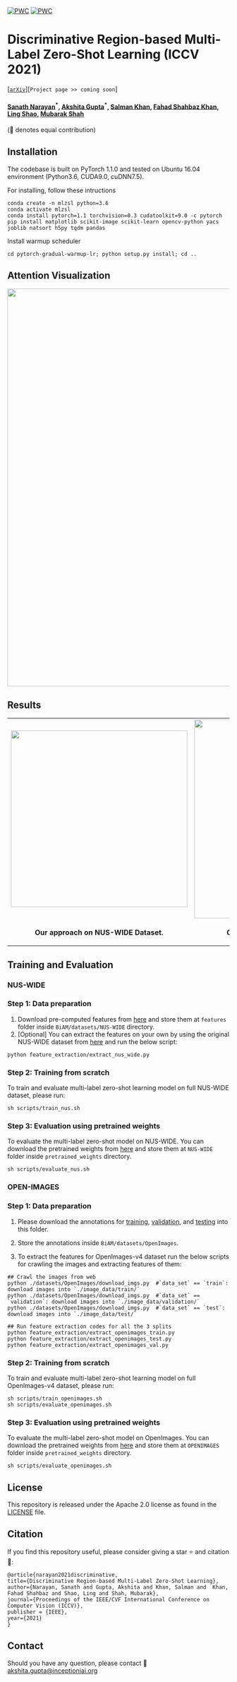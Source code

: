 [![PWC](https://img.shields.io/endpoint.svg?url=https://paperswithcode.com/badge/discriminative-region-based-multi-label-zero/multi-label-zero-shot-learning-on-nus-wide)](https://paperswithcode.com/sota/multi-label-zero-shot-learning-on-nus-wide?p=discriminative-region-based-multi-label-zero)
[![PWC](https://img.shields.io/endpoint.svg?url=https://paperswithcode.com/badge/discriminative-region-based-multi-label-zero/multi-label-zero-shot-learning-on-open-images)](https://paperswithcode.com/sota/multi-label-zero-shot-learning-on-open-images?p=discriminative-region-based-multi-label-zero)
# Discriminative Region-based Multi-Label Zero-Shot Learning (ICCV 2021)
[[`arXiv`](https://arxiv.org/pdf/2108.09301.pdf)][`Project page >> coming soon`]

#### [Sanath Narayan](https://sites.google.com/view/sanath-narayan)<sup>\*</sup>, [Akshita Gupta](https://akshitac8.github.io/)<sup>\*</sup>, [Salman Khan](https://salman-h-khan.github.io/), [Fahad Shahbaz Khan](https://sites.google.com/view/fahadkhans/home), [Ling Shao](https://scholar.google.com/citations?user=z84rLjoAAAAJ&hl=en), [Mubarak Shah](https://scholar.google.com/citations?user=p8gsO3gAAAAJ&hl=en) ####

(:star2: denotes equal contribution)


## Installation
The codebase is built on PyTorch 1.1.0 and tested on Ubuntu 16.04 environment (Python3.6, CUDA9.0, cuDNN7.5).

For installing, follow these intructions
 
```
conda create -n mlzsl python=3.6
conda activate mlzsl
conda install pytorch=1.1 torchvision=0.3 cudatoolkit=9.0 -c pytorch
pip install matplotlib scikit-image scikit-learn opencv-python yacs joblib natsort h5py tqdm pandas
```
Install warmup scheduler

```
cd pytorch-gradual-warmup-lr; python setup.py install; cd ..

```

## Attention Visualization

<img src = "https://i.imgur.com/LJujDPx.png" width="900">

## Results
<table>
  <tr>
    <td> <img src = "https://i.imgur.com/DzhhRH0.png" width="400"> </td>
    <td> <img src = "https://i.imgur.com/B6XWZmR.png" width="450"> </td>
  </tr>
  <tr>
    <td><p align="center"><b>Our approach on NUS-WIDE Dataset.</b></p></td>
    <td><p align="center"><b>Our approach on OpenImages Dataset.</b></p></td>
  </tr>
</table>


## Training and Evaluation

### NUS-WIDE

### Step 1: Data preparation

1) Download pre-computed features from [here](https://drive.google.com/drive/folders/1jvJ0FnO_bs3HJeYrEJu7IcuilgBipasA?usp=sharing) and store them at `features` folder inside `BiAM/datasets/NUS-WIDE` directory.
2) [Optional] You can extract the features on your own by using the original NUS-WIDE dataset from [here](https://lms.comp.nus.edu.sg/wp-content/uploads/2019/research/nuswide/NUS-WIDE.html) and run the below script:

```
python feature_extraction/extract_nus_wide.py

```

### Step 2: Training from scratch

To train and evaluate multi-label zero-shot learning model on full NUS-WIDE dataset, please run:

```
sh scripts/train_nus.sh
```

### Step 3: Evaluation using pretrained weights

To evaluate the multi-label zero-shot model on NUS-WIDE. You can download the pretrained weights from [here](https://drive.google.com/drive/folders/1o03bqr_yNPblwAPjv2J83tMsHEDiEKPk?usp=sharing) and store them at `NUS-WIDE` folder inside `pretrained_weights` directory.

```
sh scripts/evaluate_nus.sh
```

### OPEN-IMAGES

### Step 1: Data preparation

1) Please download the annotations for [training](https://storage.googleapis.com/openimages/2018_04/train/train-annotations-human-imagelabels.csv), [validation]( https://storage.googleapis.com/openimages/2018_04/validation/validation-annotations-human-imagelabels.csv), and [testing](https://storage.googleapis.com/openimages/2018_04/test/test-annotations-human-imagelabels.csv) into this folder.

2) Store the annotations inside `BiAM/datasets/OpenImages`.

3) To extract the features for OpenImages-v4 dataset run the below scripts for crawling the images and extracting features of them:

```
## Crawl the images from web
python ./datasets/OpenImages/download_imgs.py  #`data_set` == `train`: download images into `./image_data/train/`
python ./datasets/OpenImages/download_imgs.py  #`data_set` == `validation`: download images into `./image_data/validation/`
python ./datasets/OpenImages/download_imgs.py  #`data_set` == `test`: download images into `./image_data/test/`

## Run feature extraction codes for all the 3 splits
python feature_extraction/extract_openimages_train.py
python feature_extraction/extract_openimages_test.py
python feature_extraction/extract_openimages_val.py

```

### Step 2: Training from scratch

To train and evaluate multi-label zero-shot learning model on full OpenImages-v4 dataset, please run:

```
sh scripts/train_openimages.sh
sh scripts/evaluate_openimages.sh

```

### Step 3: Evaluation using pretrained weights

To evaluate the multi-label zero-shot model on OpenImages. You can download the pretrained weights from [here](https://drive.google.com/drive/folders/1gW0rBofvVXiqfplQWGJLzao8v1bJ3Z8T?usp=sharing) and store them at `OPENIMAGES` folder inside `pretrained_weights` directory.

```
sh scripts/evaluate_openimages.sh
```

## License
This repository is released under the Apache 2.0 license as found in the [LICENSE](LICENSE) file.

## Citation
If you find this repository useful, please consider giving a star :star: and citation :confetti_ball::

    @article{narayan2021discriminative,
    title={Discriminative Region-based Multi-Label Zero-Shot Learning},
    author={Narayan, Sanath and Gupta, Akshita and Khan, Salman and  Khan, Fahad Shahbaz and Shao, Ling and Shah, Mubarak},
    journal={Proceedings of the IEEE/CVF International Conference on Computer Vision (ICCV)},
    publisher = {IEEE},
    year={2021}
    }

## Contact
Should you have any question, please contact :e-mail: akshita.gupta@inceptioniai.org
